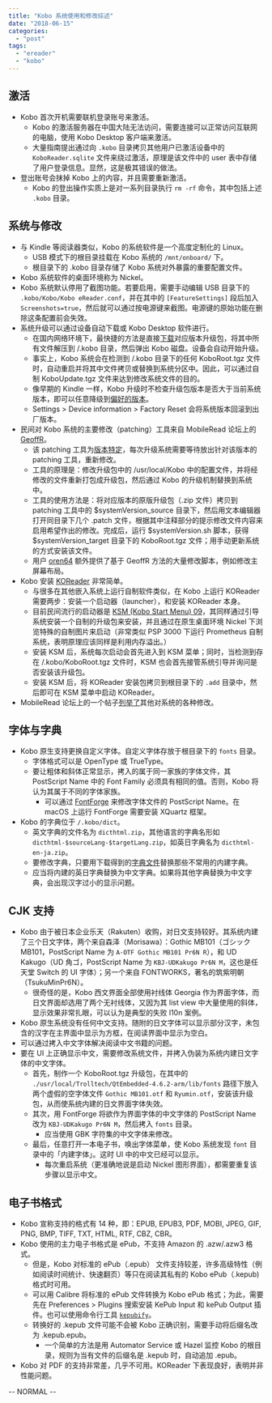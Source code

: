 ```yaml
---
title: "Kobo 系统使用和修改综述"
date: "2018-06-15"
categories: 
  - "post"
tags: 
  - "ereader"
  - "kobo"
---
```


## 激活

- Kobo 首次开机需要联机登录账号来激活。
    - Kobo 的激活服务器在中国大陆无法访问，需要连接可以正常访问互联网的电脑，使用 Kobo Desktop 客户端来激活。
    - 大量指南提出通过向 `.kobo` 目录拷贝其他用户已激活设备中的 `KoboReader.sqlite` 文件来绕过激活，原理是该文件中的 user 表中存储了用户登录信息。显然，这是极其错误的做法。
- 登出账号会抹掉 Kobo 上的内容，并且需要重新激活。
    - Kobo 的登出操作实质上是对一系列目录执行 `rm -rf` 命令，其中包括上述 `.kobo` 目录。

## 系统与修改

- 与 Kindle 等阅读器类似，Kobo 的系统软件是一个高度定制化的 Linux。
    - USB 模式下的根目录挂载在 Kobo 系统的 `/mnt/onboard/` 下。
    - 根目录下的 .kobo 目录存储了 Kobo 系统对外暴露的重要配置文件。
- Kobo 系统软件的桌面环境称为 Nickel。
- Kobo 系统默认停用了截图功能。若要启用，需要手动编辑 USB 目录下的 `.kobo/Kobo/Kobo eReader.conf`，并在其中的 `[FeatureSettings]` 段后加入 `Screenshots=true`，然后就可以通过按电源键来截图。电源键的原始功能在删除这条配置前会失效。
- 系统升级可以通过设备自动下载或 Kobo Desktop 软件进行。
    - 在国内网络环境下，最快捷的方法是直接[下载](https://geek1011.github.io/KoboStuff/kobofirmware.html)对应版本升级包，将其中所有文件解压到 /.kobo 目录，然后弹出 Kobo 磁盘。设备会自动开始升级。
    - 事实上，Kobo 系统会在检测到 /.kobo 目录下的任何 KoboRoot.tgz 文件时，自动重启并将其中文件拷贝或替换到系统分区中。因此，可以通过自制 KoboUpdate.tgz 文件来达到修改系统文件的目的。
    - 像早期的 Kindle 一样，Kobo 升级时不检查升级包版本是否大于当前系统版本，即可以任意降级到[偏好的版本](https://www.mobileread.com/forums/showthread.php?t=296325)。
    - Settings > Device information > Factory Reset 会将系统版本回滚到出厂版本。
- 民间对 Kobo 系统的主要修改（patching）工具来自 MobileRead 论坛上的 [GeoffR](https://www.mobileread.com/forums/search.php?searchid=13202668)。
    - 该 patching 工具为[版本特定](https://www.mobileread.com/forums/showthread.php?t=260100)，每次升级系统需要等待放出针对该版本的 patching 工具，重新修改。
    - 工具的原理是：修改升级包中的 /usr/local/Kobo 中的配置文件，并将经修改的文件重新打包成升级包，然后通过 Kobo 的升级机制替换到系统中。
    - 工具的使用方法是：将对应版本的原版升级包（.zip 文件）拷贝到 patching 工具中的 $systemVersion\_source 目录下，然后用文本编辑器打开同目录下几个 .patch 文件，根据其中注释部分的提示修改文件内容来启用希望作出的修改。完成后，运行 $systemVersion.sh 脚本，获得 $systemVersion\_target 目录下的 KoboRoot.tgz 文件；用手动更新系统的方式安装该文件。
    - 用户 [oren64](https://www.mobileread.com/forums/search.php?searchid=13202739) 额外提供了基于 GeoffR 方法的大量修改脚本，例如修改主屏幕布局。
- Kobo 安装 [KOReader](https://github.com/koreader/koreader) 非常简单。
    - 与很多在其他嵌入系统上运行自制软件类似，在 Kobo 上运行 KOReader 需要两步：安装一个启动器（launcher），和安装 KOReader 本身。
    - 目前民间流行的启动器是 [KSM (Kobo Start Menu) 09](https://www.mobileread.com/forums/showthread.php?t=293804)，其同样通过引导系统安装一个自制的升级包来安装，并且通过在原生桌面环境 Nickel 下浏览特殊的自制图片来启动（非常类似 PSP 3000 下运行 Prometheus 自制系统，表明原理应该同样是利用内存溢出。）
    - 安装 KSM 后，系统每次启动会首先进入到 KSM 菜单；同时，当检测到存在 /.kobo/KoboRoot.tgz 文件时，KSM 也会首先接管系统引导并询问是否安装该升级包。
    - 安装 KSM 后，将 KOReader 安装包拷贝到根目录下的 `.add` 目录中，然后即可在 KSM 菜单中启动 KOReader。
- MobileRead 论坛上的一个帖子[列举了](https://www.mobileread.com/forums/showthread.php?t=217160)其他对系统的各种修改。

## 字体与字典

- Kobo 原生支持更换自定义字体。自定义字体存放于根目录下的 `fonts` 目录。
    - 字体格式可以是 OpenType 或 TrueType。
    - 要让粗体和斜体正常显示，拷入的属于同一家族的字体文件，其 PostScript Name 中的 Font Family 必须具有相同的值。否则，Kobo 将认为其属于不同的字体家族。
        - 可以通过 [FontForge](https://fontforge.github.io/en-US/) 来修改字体文件的 PostScript Name。在 macOS 上运行 FontForge 需要安装 XQuartz 框架。
- Kobo 的字典位于 `/.kobo/dict`。
    - 英文字典的文件名为 `dicthtml.zip`，其他语言的字典名形如 `dicthtml-$sourceLang-$targetLang.zip`，如英日字典名为 `dicthtml-en-ja.zip`。
    - 要修改字典，只要用下载得到的[字典文件](https://www.mobileread.com/forums/showthread.php?t=232883)替换那些不常用的内建字典。
    - 应当将内建的英日字典替换为中文字典。如果将其他字典替换为中文字典，会出现汉字过小的显示问题。

## CJK 支持

- Kobo 由于被日本企业乐天（Rakuten）收购，对日文支持较好。其系统内建了三个日文字体，两个来自森泽（Morisawa）：Gothic MB101（ゴシック MB101，PostScript Name 为 `A-OTF Gothic MB101 Pr6N R`），和 UD Kakugo（UD 角ゴ，PostScript Name 为 `KBJ-UDKakugo Pr6N M`，这也是任天堂 Switch 的 UI 字体）；另一个来自 FONTWORKS，著名的筑紫明朝（TsukuMinPr6N）。
    - 很奇怪的是，Kobo 西文界面全部使用衬线体 Georgia 作为界面字体，而日文界面却选用了两个无衬线体，又因为其 list view 中大量使用的斜体，显示效果非常扎眼，可以认为是典型的失败 l10n 案例。
- Kobo 原生系统没有任何中文支持。随附的日文字体可以显示部分汉字，未包含的汉字在主界面中显示为方框，在阅读界面中显示为空白。
- 可以通过拷入中文字体解决阅读中文书籍的问题。
- 要在 UI 上正确显示中文，需要修改系统文件，并拷入伪装为系统内建日文字体的中文字体。
    - 首先，制作一个 KoboRoot.tgz 升级包，在其中的 `./usr/local/Trolltech/QtEmbedded-4.6.2-arm/lib/fonts` 路径下放入两个虚假的空字体文件 `Gothic MB101.otf` 和 `Ryumin.otf`，安装该升级包，从而使系统内建的日文界面字体失效。
    - 其次，用 FontForge 将欲作为界面字体的中文字体的 PostScript Name 改为 `KBJ-UDKakugo Pr6N M`，然后拷入 `fonts` 目录。
        - 应当使用 GBK 字符集的中文字体来修改。
    - 最后，任意打开一本电子书，唤出字体菜单，使 Kobo 系统发现 `font` 目录中的「内建字体」。这时 UI 中的中文已经可以显示。
        - 每次重启系统（更准确地说是启动 Nickel 图形界面），都需要重复该步骤以显示中文。

## 电子书格式

- Kobo 宣称支持的格式有 14 种，即：EPUB, EPUB3, PDF, MOBI, JPEG, GIF, PNG, BMP, TIFF, TXT, HTML, RTF, CBZ, CBR。
- Kobo 使用的主力电子书格式是 ePub，不支持 Amazon 的 .azw/.azw3 格式。
    - 但是，Kobo 对标准的 ePub（.epub） 文件支持较差，许多高级特性（例如阅读时间统计、快速翻页）等只在阅读其私有的 Kobo ePub（.kepub) 格式时可用。
    - 可以用 Calibre 将标准的 ePub 文件转换为 Kobo ePub 格式；为此，需要先在 Preferences > Plugins 搜索安装 KePub Input 和 kePub Output 插件。也可以使用命令行工具 [`kepubify`](https://geek1011.github.io/kepubify/)。
    - 转换好的 .kepub 文件可能不会被 Kobo 正确识别，需要手动将后缀名改为 .kepub.epub。
        - 一个简单的方法是用 Automator Service 或 Hazel 监控 Kobo 的根目录，规则为当有文件的后缀名是 .kepub 时，自动追加 .epub。
- Kobo 对 PDF 的支持非常差，几乎不可用。KOReader 下表现良好，表明并非性能问题。

\-- NORMAL --
